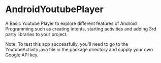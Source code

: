 # AndroidYoutubePlayer
A Basic Youtube Player to explore different features of Android Programming such as creating intents, starting activities and adding 3rd party libraries to your project.

Note: To test this app successfully, you'll need to go to the YoutubeActivity.java file in the package directory and supply your own Google API key.

